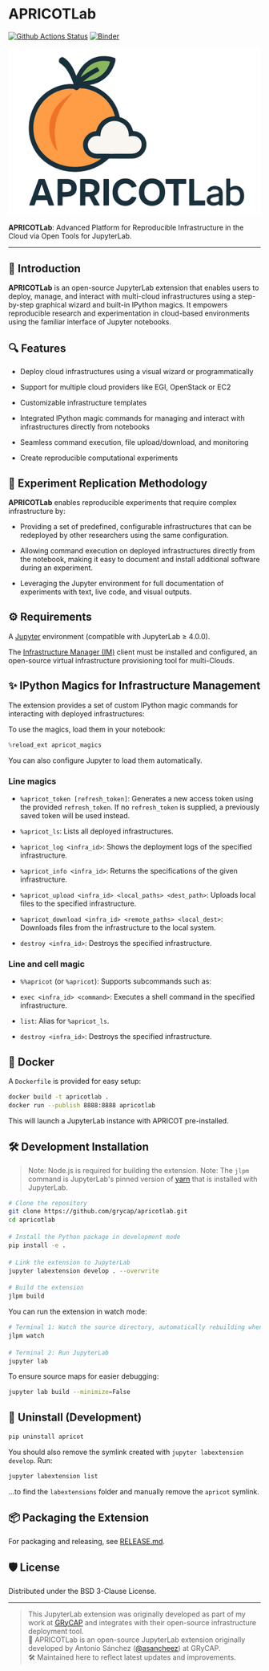 # APRICOTLab

[![Github Actions Status](https://github.com/grycap/apricotlab/workflows/Build/badge.svg)](https://github.com/grycap/apricotlab/actions/workflows/build.yml)
[![Binder](https://mybinder.org/badge_logo.svg)](https://mybinder.org/v2/gh/grycap/apricotlab/main?urlpath=lab)

![title](style/apricot-logo.png)

**APRICOTLab**: Advanced Platform for Reproducible Infrastructure in the Cloud via Open Tools for JupyterLab.

---

## 🌟 Introduction

**APRICOTLab** is an open-source JupyterLab extension that enables users to deploy, manage, and interact with multi-cloud infrastructures using a step-by-step graphical wizard and built-in IPython magics. It empowers reproducible research and experimentation in cloud-based environments using the familiar interface of Jupyter notebooks.

## 🔍 Features

- Deploy cloud infrastructures using a visual wizard or programmatically

- Support for multiple cloud providers like EGI, OpenStack or EC2

- Customizable infrastructure templates

- Integrated IPython magic commands for managing and interact with infrastructures directly from notebooks

- Seamless command execution, file upload/download, and monitoring

- Create reproducible computational experiments

## 🧬 Experiment Replication Methodology

**APRICOTLab** enables reproducible experiments that require complex infrastructure by:

- Providing a set of predefined, configurable infrastructures that can be redeployed by other researchers using the same configuration.

- Allowing command execution on deployed infrastructures directly from the notebook, making it easy to document and install additional software during an experiment.

- Leveraging the Jupyter environment for full documentation of experiments with text, live code, and visual outputs.

## ⚙️ Requirements

A [Jupyter](https://jupyter.org/install) environment (compatible with JupyterLab ≥ 4.0.0).

The [Infrastructure Manager (IM)](https://imdocs.readthedocs.io/en/devel/gstarted.html) client must be installed and configured, an open-source virtual infrastructure provisioning tool for multi-Clouds.

## ✨ IPython Magics for Infrastructure Management

The extension provides a set of custom IPython magic commands for interacting with deployed infrastructures:

To use the magics, load them in your notebook:

```python
%reload_ext apricot_magics
```

You can also configure Jupyter to load them automatically.

### Line magics

- `%apricot_token [refresh_token]`:
  Generates a new access token using the provided `refresh_token`.
  If no `refresh_token` is supplied, a previously saved token will be used instead.

- `%apricot_ls`:
  Lists all deployed infrastructures.

- `%apricot_log <infra_id>`:
  Shows the deployment logs of the specified infrastructure.

- `%apricot_info <infra_id>`:
  Returns the specifications of the given infrastructure.

<!-- - `%apricot_vmls <infra_id>`:
Lists the virtual machines and their status of a given infrastructure. -->

- `%apricot_upload <infra_id> <local_paths> <dest_path>`:
  Uploads local files to the specified infrastructure.

- `%apricot_download <infra_id> <remote_paths> <local_dest>`:
  Downloads files from the infrastructure to the local system.

- `destroy <infra_id>`:
  Destroys the specified infrastructure.

### Line and cell magic

- `%%apricot` (or `%apricot`):
  Supports subcommands such as:

- `exec <infra_id> <command>`: Executes a shell command in the specified infrastructure.

- `list`: Alias for `%apricot_ls`.

- `destroy <infra_id>`: Destroys the specified infrastructure.

## 🐳 Docker

A `Dockerfile` is provided for easy setup:

```bash
docker build -t apricotlab .
docker run --publish 8888:8888 apricotlab
```

This will launch a JupyterLab instance with APRICOT pre-installed.

## 🛠️ Development Installation

> Note: Node.js is required for building the extension.
> Note: The `jlpm` command is JupyterLab's pinned version of [yarn](https://yarnpkg.com/) that is installed with JupyterLab.

```bash
# Clone the repository
git clone https://github.com/grycap/apricotlab.git
cd apricotlab

# Install the Python package in development mode
pip install -e .

# Link the extension to JupyterLab
jupyter labextension develop . --overwrite

# Build the extension
jlpm build
```

You can run the extension in watch mode:

```bash
# Terminal 1: Watch the source directory, automatically rebuilding when needed
jlpm watch

# Terminal 2: Run JupyterLab
jupyter lab
```

To ensure source maps for easier debugging:

```bash
jupyter lab build --minimize=False
```

## 🧹 Uninstall (Development)

```bash
pip uninstall apricot
```

You should also remove the symlink created with `jupyter labextension develop`. Run:

```bash
jupyter labextension list
```

...to find the `labextensions` folder and manually remove the `apricot` symlink.

## 📦 Packaging the Extension

For packaging and releasing, see [RELEASE.md](RELEASE.md).

## 🛡️ License

Distributed under the BSD 3-Clause License.

---

> This JupyterLab extension was originally developed as part of my work at [GRyCAP](https://github.com/grycap) and integrates with their open-source infrastructure deployment tool.  
> 🔁 APRICOTLab is an open-source JupyterLab extension originally developed by Antonio Sánchez ([@asancheez](https://github.com/asancheez)) at GRyCAP.  
> 🛠️ Maintained here to reflect latest updates and improvements.
